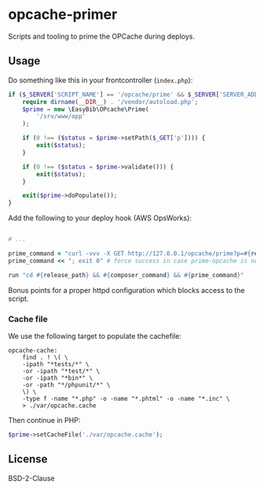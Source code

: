 opcache-primer
==============

Scripts and tooling to prime the OPCache during deploys.


## Usage

Do something like this in your frontcontroller (`index.php`):

```php
if ($_SERVER['SCRIPT_NAME'] == '/opcache/prime' && $_SERVER['SERVER_ADDR'] == '127.0.0.1') {
    require dirname(__DIR__) . '/vendor/autoload.php';
    $prime = new \EasyBib\OPcache\Prime(
        '/srv/www/app'
    );

    if (0 !== ($status = $prime->setPath($_GET['p']))) {
        exit($status);
    }

    if (0 !== ($status = $prime->validate())) {
        exit($status);
    }

    exit($prime->doPopulate());
}
```

Add the following to your deploy hook (AWS OpsWorks):

```ruby

# ...

prime_command = "curl -vvv -X GET http://127.0.0.1/opcache/prime?p=#{release_path}"
prime_command << "; exit 0" # force success in case prime-opcache is not deployed

run "cd #{release_path} && #{composer_command} && #{prime_command}"
```

Bonus points for a proper httpd configuration which blocks access to the script.


### Cache file

We use the following target to populate the cachefile:

```
opcache-cache:
    find . ! \( \
    -ipath "*tests/*" \
    -or -ipath "*test/*" \
    -or -ipath "*bin*" \
    -or -path "*/phpunit/*" \
    \) \
    -type f -name "*.php" -o -name "*.phtml" -o -name "*.inc" \
    > ./var/opcache.cache
```

Then continue in PHP:

```php
$prime->setCacheFile('./var/opcache.cache');
```

## License

BSD-2-Clause
